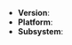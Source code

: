 <!--
If you are looking for help, please join us on [Slack or the mailing
lists.](https://github.com/spiffe/spiffe/blob/master/README.md)

If you are submitting a feature request or bug report, please be
as detailed as possible.
-->

* **Version**: <!-- version or commit hash -->
* **Platform**: <!-- `uname -a` -->
* **Subsystem**: <!-- server, agent or plugin name -->
